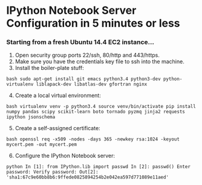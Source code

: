 # IPython Notebook Server Configuration in 5 minutes or less

### Starting from a fresh Ubuntu 14.4 EC2 instance...

1. Open security group ports 22/ssh, 80/http and 443/https.
2. Make sure you have the credentials key file to ssh into the machine.
3. Install the boiler-plate stuff:

``bash
sudo apt-get install git emacs python3.4 python3-dev python-virtualenv liblapack-dev libatlas-dev gfortran nginx
``

4. Create a local virtual environment:

``bash
virtualenv venv -p python3.4
source venv/bin/activate
pip install numpy pandas scipy scikit-learn boto tornado pyzmq jinja2 requests ipython jsonschema
``

5. Create a self-assigned certificate:

``bash
openssl req -x509 -nodes -days 365 -newkey rsa:1024 -keyout mycert.pem -out mycert.pem
``

6. Configure the IPython Notebook server:

``python
In [1]: from IPython.lib import passwd
In [2]: passwd()
Enter password:
Verify password:
Out[2]: 'sha1:67c9e60bb8b6:9ffede0825894254b2e042ea597d771089e11aed'
``